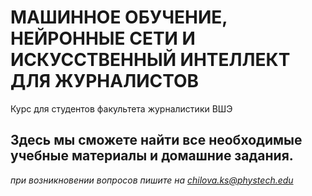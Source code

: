 # МАШИННОЕ ОБУЧЕНИЕ, НЕЙРОННЫЕ СЕТИ И ИСКУССТВЕННЫЙ ИНТЕЛЛЕКТ ДЛЯ ЖУРНАЛИСТОВ
Курс для студентов факультета журналистики ВШЭ
## Здесь мы сможете найти все необходимые учебные материалы и домашние задания.
*при возникновении вопросов пишите на chilova.ks@phystech.edu*


